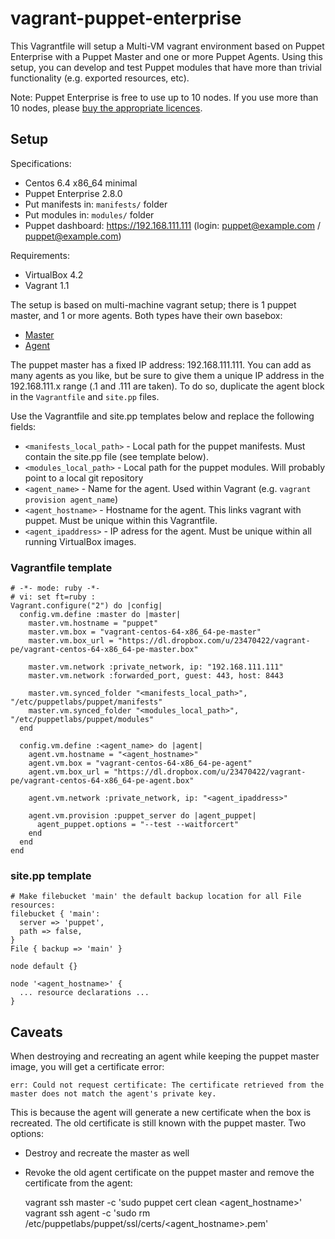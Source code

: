 # vagrant-puppet-enterprise

This Vagrantfile will setup a Multi-VM vagrant environment based on Puppet Enterprise with a Puppet Master and one or more Puppet Agents. Using this setup, you can develop and test Puppet modules that have more than trivial functionality (e.g. exported resources, etc).

Note: Puppet Enterprise is free to use up to 10 nodes. If you use more than 10 nodes, please [buy the appropriate licences](https://puppetlabs.com/puppet/how-to-buy/).

## Setup

Specifications:
* Centos 6.4 x86_64 minimal
* Puppet Enterprise 2.8.0
* Put manifests in: `manifests/` folder
* Put modules in: `modules/` folder
* Puppet dashboard: https://192.168.111.111 (login: puppet@example.com / puppet@example.com)

Requirements:
* VirtualBox 4.2
* Vagrant 1.1

The setup is based on multi-machine vagrant setup; there is 1 puppet master, and 1 or more agents. Both types have their own basebox:
* [Master](https://dl.dropbox.com/u/23470422/vagrant-pe/vagrant-centos-64-x86_64-pe-master.box)
* [Agent](https://dl.dropbox.com/u/23470422/vagrant-pe/vagrant-centos-64-x86_64-pe-agent.box)

The puppet master has a fixed IP address: 192.168.111.111. You can add as many agents as you like, but be sure to give them a unique IP address in the 192.168.111.x range (.1 and .111 are taken). To do so, duplicate the agent block in the `Vagrantfile` and `site.pp` files.

Use the Vagrantfile and site.pp templates below and replace the following fields:
* `<manifests_local_path>` - Local path for the puppet manifests. Must contain the site.pp file (see template below).
* `<modules_local_path>` - Local path for the puppet modules. Will probably point to a local git repository
* `<agent_name>` - Name for the agent. Used within Vagrant (e.g. `vagrant provision agent_name`)
* `<agent_hostname>` - Hostname for the agent. This links vagrant with puppet. Must be unique within this Vagrantfile.
* `<agent_ipaddress>` - IP adress for the agent. Must be unique within all running VirtualBox images.

### Vagrantfile template

	# -*- mode: ruby -*-
	# vi: set ft=ruby :
	Vagrant.configure("2") do |config|
	  config.vm.define :master do |master|
	    master.vm.hostname = "puppet"
	    master.vm.box = "vagrant-centos-64-x86_64-pe-master"
	    master.vm.box_url = "https://dl.dropbox.com/u/23470422/vagrant-pe/vagrant-centos-64-x86_64-pe-master.box"

	    master.vm.network :private_network, ip: "192.168.111.111"
	    master.vm.network :forwarded_port, guest: 443, host: 8443

	    master.vm.synced_folder "<manifests_local_path>", "/etc/puppetlabs/puppet/manifests"
	    master.vm.synced_folder "<modules_local_path>", "/etc/puppetlabs/puppet/modules"
	  end

	  config.vm.define :<agent_name> do |agent|
	    agent.vm.hostname = "<agent_hostname>"
	    agent.vm.box = "vagrant-centos-64-x86_64-pe-agent"
	    agent.vm.box_url = "https://dl.dropbox.com/u/23470422/vagrant-pe/vagrant-centos-64-x86_64-pe-agent.box"

	    agent.vm.network :private_network, ip: "<agent_ipaddress>"

	    agent.vm.provision :puppet_server do |agent_puppet|
	      agent_puppet.options = "--test --waitforcert"
	    end
	  end
	end


### site.pp template

	# Make filebucket 'main' the default backup location for all File resources:
	filebucket { 'main':
	  server => 'puppet',
	  path => false,
	}
	File { backup => 'main' }

	node default {}

	node '<agent_hostname>' {
	  ... resource declarations ...
	}

## Caveats

When destroying and recreating an agent while keeping the puppet master image, you will get a certificate error:

	err: Could not request certificate: The certificate retrieved from the master does not match the agent's private key.

This is because the agent will generate a new certificate when the box is recreated. The old certificate is still known with the puppet master. Two options:
* Destroy and recreate the master as well
* Revoke the old agent certificate on the puppet master and remove the certificate from the agent:

	vagrant ssh master -c 'sudo puppet cert clean <agent_hostname>'
	vagrant ssh agent -c 'sudo rm /etc/puppetlabs/puppet/ssl/certs/<agent_hostname>.pem'
